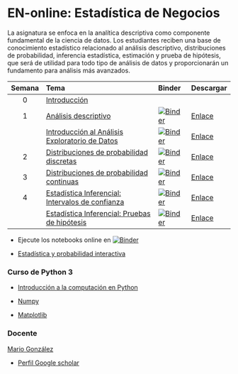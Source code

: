 # EN-online: Estadística de Negocios

La asignatura se enfoca en la analítica descriptiva como componente fundamental de la ciencia de datos. Los estudiantes reciben una base de conocimiento estadístico relacionado al análisis descriptivo, distribuciones de probabilidad, inferencia estadística, estimación y prueba de hipótesis, que será de utilidad para todo tipo de análisis de datos y proporcionarán un fundamento para análisis más avanzados.

<!---El curso se impartirá en Python 3 usando la herramienta Jupyter notebooks para presentar el contenido de los temas, así como el código de los ejemplos realizados. -->

| Semana | Tema | Binder     | Descargar |
| :---:  | :---------------------------------------------   | :------------ | :------------ |
| 0      | [Introducción](https://marsgr6.github.io/presentations/intro_estadistica_de_negocios.slides.html#/)  |     |     |
| 1      | [Análisis descriptivo](https://nbviewer.org/github/marsgr6/EN-online/blob/main/descriptive_statistics.ipynb) |  [![Binder](https://mybinder.org/badge_logo.svg)](https://mybinder.org/v2/gh/marsgr6/EN-online/HEAD?labpath=descriptive_statistics.ipynb) | [Enlace](https://notebooks.anaconda.org/msgonzalez/descriptive_statistics/download?version=)  |
|        | [Introducción al Análisis Exploratorio de Datos](https://nbviewer.org/github/marsgr6/EN-online/blob/main/exploratory_data_analysis.ipynb) | [![Binder](https://mybinder.org/badge_logo.svg)](https://mybinder.org/v2/gh/marsgr6/EN-online/HEAD?labpath=exploratory_data_analysis.ipynb) | [Enlace](https://notebooks.anaconda.org/msgonzalez/exploratory_data_analysis/download?version=)  |
| 2      | [Distribuciones de probabilidad discretas](https://nbviewer.org/github/marsgr6/EN-online/blob/main/discrete_distributions.ipynb) |  [![Binder](https://mybinder.org/badge_logo.svg)](https://mybinder.org/v2/gh/marsgr6/EN-online/HEAD?labpath=discrete_distributions.ipynb) | [Enlace](https://notebooks.anaconda.org/msgonzalez/discrete_distributions/download?version=)  |
| 3      | [Distribuciones de probabilidad continuas](https://nbviewer.org/github/marsgr6/EN-online/blob/main/continuous_distributions.ipynb) | [![Binder](https://mybinder.org/badge_logo.svg)](https://mybinder.org/v2/gh/marsgr6/EN-online/HEAD?labpath=continuous_distributions.ipynb) | [Enlace](https://notebooks.anaconda.org/msgonzalez/continuous_distributions/download?version=)  |
| 4      | [Estadística Inferencial: Intervalos de confianza](https://nbviewer.org/github/marsgr6/EN-online/blob/main/statistical_inference.ipynb) | [![Binder](https://mybinder.org/badge_logo.svg)](https://mybinder.org/v2/gh/marsgr6/EN-online/HEAD?labpath=statistical_inference.ipynb) | [Enlace](https://notebooks.anaconda.org/msgonzalez/statistical_inference/download?version=)  |
|       | [Estadística Inferencial: Pruebas de hipótesis](https://nbviewer.org/github/marsgr6/EN-online/blob/main/statistical_tests.ipynb) | [![Binder](https://mybinder.org/badge_logo.svg)](https://mybinder.org/v2/gh/marsgr6/EN-online/HEAD?labpath=statistical_tests.ipynb) | [Enlace](https://notebooks.anaconda.org/msgonzalez/statistical_tests/download?version=)  |

- Ejecute los notebooks online en [![Binder](https://mybinder.org/badge_logo.svg)](https://mybinder.org/v2/gh/marsgr6/EN-online/HEAD)

- [Estadística y probabilidad interactiva](http://en-interactive.herokuapp.com)

### Curso de Python 3

- [Introducción a la computación en Python](https://marsgr6.github.io/presentations/ICP2021/index.html)

- [Numpy](https://anaconda.org/marsgr6/numpy/notebook)

- [Matplotlib](https://anaconda.org/marsgr6/matplotlib/notebook)
  
### Docente

[Mario González](http://investigacion.udla.edu.ec/udla_teams/mario-gonzalez/)

- [Perfil Google scholar](https://scholar.google.co.uk/citations?user=cmuZCwsAAAAJ&hl=en)
